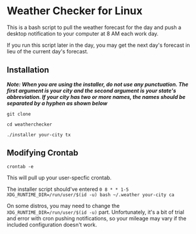 # Weather Checker for Linux

This is a bash script to pull the weather forecast for the day and push a desktop notification to your computer at 8 AM each work day.

If you run this script later in the day, you may get the next day's forecast in lieu of the current day's forecast. 

## Installation

***Note: When you are using the installer, do not use any punctuation. The first argument is your city and the second argument is your state's abbreviation. If your city has two or more names, the names should be separated by a hyphen as shown below***

```git clone ```

```cd weatherchecker```

```./installer your-city tx```

## Modifying Crontab

```crontab -e```

This will pull up your user-specfic crontab. 

The installer script should've entered ```0 8 * * 1-5 XDG_RUNTIME_DIR=/run/user/$(id -u) bash ~/.weather your-city ca```

On some distros, you may need to change the ```XDG_RUNTIME_DIR=/run/user/$(id -u)``` part. Unfortunately, it's a bit of trial and error with cron pushing notifications, so your mileage may vary if the included configuration doesn't work.
